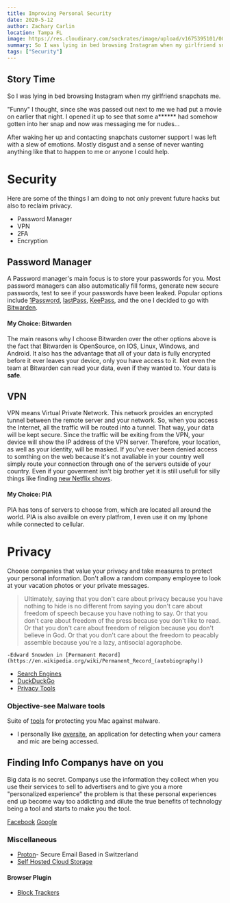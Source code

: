 ```yaml
---
title: Improving Personal Security
date: 2020-5-12
author: Zachary Carlin
location: Tampa FL
image: https://res.cloudinary.com/sockrates/image/upload/v1675395101/00188-2391976073-mdjrny-v4_style_Snapchat_logo_redesigned_as_being_hacked_svg___kqoi9n.png
summary: So I was lying in bed browsing Instagram when my girlfriend snapchats me. "Funny" I thought, since she was passed out next to me
tags: ["Security"]
---
```


## Story Time

So I was lying in bed browsing Instagram when my girlfriend snapchats me.

"Funny" I thought, since she was passed out next to me we had put a movie on earlier that night. I opened it up to see that some a**\*\*** had somehow gotten into her snap and now was messaging me for nudes...

After waking her up and contacting snapchats customer support I was left with a slew of emotions. Mostly disgust and a sense of never wanting anything like that to happen to me or anyone I could help.

# Security

Here are some of the things I am doing to not only prevent future hacks but also to reclaim privacy.

- Password Manager
- VPN
- 2FA
- Encryption

## Password Manager

A Password manager's main focus is to store your passwords for you. Most password managers can also automatically fill forms, generate new secure passwords, test to see if your passwords have been leaked. Popular options include [1Password](https://1password.com/), [lastPass](https://www.lastpass.com), [KeePass](https://keepass.info), and the one I decided to go with [Bitwarden](https://bitwarden.com/).

#### My Choice: Bitwarden

The main reasons why I choose Bitwarden over the other options above is the fact that Bitwarden is OpenSource, on IOS, Linux, Windows, and Android. It also has the advantage that all of your data is fully encrypted before it ever leaves your device, only you have access to it. Not even the team at Bitwarden can read your data, even if they wanted to. Your data is **safe**.

## VPN

VPN means Virtual Private Network. This network provides an encrypted tunnel between the remote server and your network. So, when you access the Internet, all the traffic will be routed into a tunnel. That way, your data will be kept secure. Since the traffic will be exiting from the VPN, your device will show the IP address of the VPN server. Therefore, your location, as well as your identity, will be masked. If you've ever been denied access to somthing on the web because it's not avaliable in your country well simply route your connection through one of the servers outside of your country. Even if your goverment isn't big brother yet it is still usefull for silly things like finding [new Netflix shows](https://www.tomsguide.com/us/pictures-story/1660-best-netflix-shows-outside-us.html).

#### My Choice: PIA

PIA has tons of servers to choose from, which are located all around the world. PIA is also availble on every platfrom, I even use it on my Iphone while connected to cellular.

# Privacy

Choose companies that value your privacy and take measures to protect your personal information. Don't allow a random company employee to look at your vacation photos or your private messages.

> Ultimately, saying that you don't care about privacy because you have nothing to hide is no different from saying you don't care about freedom of speech because you have nothing to say. Or that you don't care about freedom of the press because you don't like to read. Or that you don't care about freedom of religion because you don't believe in God. Or that you don't care about the freedom to peacably assemble because you're a lazy, antisocial agoraphobe.

    -Edward Snowden in [Permanent Record](https://en.wikipedia.org/wiki/Permanent_Record_(autobiography))

- [Search Engines](https://startpage.com/)
- [DuckDuckGo](https://duckduckgo.com)
- [Privacy Tools](https://www.privacytools.io/)

### Objective-see Malware tools

Suite of [tools](https://objective-see.com/index.html) for protecting you Mac against malware.

- I personally like [oversite](https://objective-see.com/products/oversight.html), an application for detecting when your camera and mic are being accessed.

## Finding Info Companys have on you

Big data is no secret. Companys use the information they collect when you use their services to sell to advertisers and to give you a more "personalized experience" the problem is that these personal experiences end up become way too addicting and dilute the true benefits of technology being a tool and starts to make you the tool.

[Facebook](https://deletefacebook.com/)
[Google](https://takeout.google.com/)

### Miscellaneous

- [Proton](https://protonmail.com)- Secure Email Based in Switzerland
- [Self Hosted Cloud Storage](https://nextcloud.com)

#### Browser Plugin

- [Block Trackers](https://privacybadger.org/)
